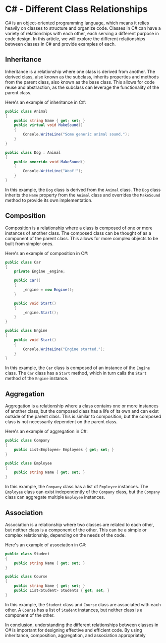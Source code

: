 # C# - Different Class Relationships

C# is an object-oriented programming language, which means it relies heavily on classes to structure and organize code. Classes in C# can have a variety of relationships with each other, each serving a different purpose in code design. In this article, we will explore the different relationships between classes in C# and provide examples of each.

## **Inheritance**

Inheritance is a relationship where one class is derived from another. The derived class, also known as the subclass, inherits properties and methods from the parent class, also known as the base class. This allows for code reuse and abstraction, as the subclass can leverage the functionality of the parent class.

Here's an example of inheritance in C#:

```csharp
public class Animal
{
    public string Name { get; set; }
    public virtual void MakeSound()
    {
        Console.WriteLine("Some generic animal sound.");
    }
}

public class Dog : Animal
{
    public override void MakeSound()
    {
        Console.WriteLine("Woof!");
    }
}
```

In this example, the `Dog` class is derived from the `Animal` class. The `Dog` class inherits the `Name` property from the `Animal` class and overrides the `MakeSound` method to provide its own implementation.

## **Composition**

Composition is a relationship where a class is composed of one or more instances of another class. The composed class can be thought of as a component of the parent class. This allows for more complex objects to be built from simpler ones.

Here's an example of composition in C#:

```csharp
public class Car
{
    private Engine _engine;

    public Car()
    {
        _engine = new Engine();
    }

    public void Start()
    {
        _engine.Start();
    }
}

public class Engine
{
    public void Start()
    {
        Console.WriteLine("Engine started.");
    }
}
```

In this example, the `Car` class is composed of an instance of the `Engine` class. The `Car` class has a `Start` method, which in turn calls the `Start` method of the `Engine` instance.

## **Aggregation**

Aggregation is a relationship where a class contains one or more instances of another class, but the composed class has a life of its own and can exist outside of the parent class. This is similar to composition, but the composed class is not necessarily dependent on the parent class.

Here's an example of aggregation in C#:

```csharp
public class Company
{
    public List<Employee> Employees { get; set; }
}

public class Employee
{
    public string Name { get; set; }
}
```

In this example, the `Company` class has a list of `Employee` instances. The `Employee` class can exist independently of the `Company` class, but the `Company` class can aggregate multiple `Employee` instances.

## **Association**

Association is a relationship where two classes are related to each other, but neither class is a component of the other. This can be a simple or complex relationship, depending on the needs of the code.

Here's an example of association in C#:

```csharp
public class Student
{
    public string Name { get; set; }
}

public class Course
{
    public string Name { get; set; }
    public List<Student> Students { get; set; }
}
```

In this example, the `Student` class and `Course` class are associated with each other. A `Course` has a list of `Student` instances, but neither class is a component of the other.

In conclusion, understanding the different relationships between classes in C# is important for designing effective and efficient code. By using inheritance, composition, aggregation, and association appropriately